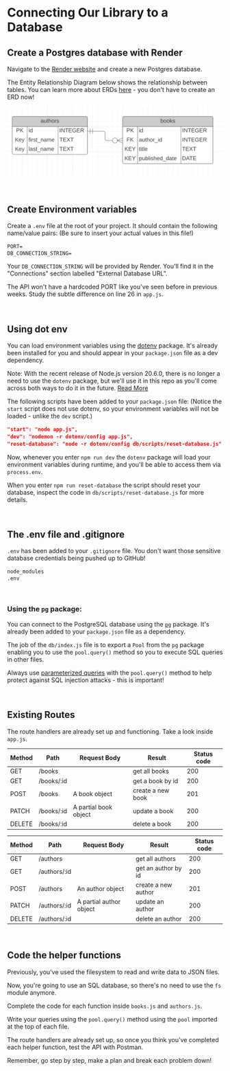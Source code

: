 # Connecting Our Library to a Database

## Create a Postgres database with Render

Navigate to the [Render website](https://render.com/) and create a new Postgres database.

The Entity Relationship Diagram below shows the relationship between tables. You can learn more about ERDs [here](https://www.youtube.com/watch?v=QpdhBUYk7Kk) - you don't have to create an ERD now!

![Entity Relationship Diagram](/readme-assets/erd.png "Entity Relationship Diagram")

<br>

## Create Environment variables

Create a `.env` file at the root of your project. It should contain the following name/value pairs: (Be sure to insert your actual values in this file!)

```
PORT=
DB_CONNECTION_STRING=
```

Your `DB_CONNECTION_STRING` will be provided by Render. You'll find it in the "Connections" section labelled "External Database URL".

The API won't have a hardcoded PORT like you've seen before in previous weeks. Study the subtle difference on line 26 in `app.js`.

<br>

## Using dot env

You can load environment variables using the [dotenv](https://www.npmjs.com/package/dotenv) package. It's already been installed for you and should appear in your `package.json` file as a dev dependency.

Note: With the recent release of Node.js version 20.6.0, there is no longer a need to use the `dotenv` package, but we'll use it in this repo as you'll come across both ways to do it in the future. [Read More](https://dev.to/cjreads665/nodejs-2060-say-goodbye-to-dotenv-2ijl)

The following scripts have been added to your `package.json` file: (Notice the `start` script does not use dotenv, so your environment variables will not be loaded - unlike the `dev` script.)

```json
"start": "node app.js",
"dev": "nodemon -r dotenv/config app.js",
"reset-database": "node -r dotenv/config db/scripts/reset-database.js"
```

Now, whenever you enter `npm run dev` the `dotenv` package will load your environment variables during runtime, and you'll be able to access them via `process.env`.

When you enter `npm run reset-database` the script should reset your database, inspect the code in `db/scripts/reset-database.js` for more details.

<br>

## The .env file and .gitignore

`.env` has been added to your `.gitignore` file. You don't want those sensitive database credentials being pushed up to GitHub!

```
node_modules
.env
```

<br>

### Using the `pg` package:

You can connect to the PostgreSQL database using the [`pg`](<(https://node-postgres.com/).>) package. It's already been added to your `package.json` file as a dependency.

The job of the `db/index.js` file is to export a `Pool` from the `pg` package enabling you to use the `pool.query()` method so you to execute SQL queries in other files.

Always use [parameterized queries](https://node-postgres.com/features/queries) with the `pool.query()` method to help protect against SQL injection attacks - this is important!

<br>

## Existing Routes

The route handlers are already set up and functioning. Take a look inside `app.js`.

| Method | Path       | Request Body          | Result            | Status code |
| ------ | ---------- | --------------------- | ----------------- | ----------- |
| GET    | /books     |                       | get all books     | 200         |
| GET    | /books/:id |                       | get a book by id  | 200         |
| POST   | /books     | A book object         | create a new book | 201         |
| PATCH  | /books/:id | A partial book object | update a book     | 200         |
| DELETE | /books/:id |                       | delete a book     | 200         |

| Method | Path         | Request Body            | Result              | Status code |
| ------ | ------------ | ----------------------- | ------------------- | ----------- |
| GET    | /authors     |                         | get all authors     | 200         |
| GET    | /authors/:id |                         | get an author by id | 200         |
| POST   | /authors     | An author object        | create a new author | 201         |
| PATCH  | /authors/:id | A partial author object | update an author    | 200         |
| DELETE | /authors/:id |                         | delete an author    | 200         |

<br>

## Code the helper functions

Previously, you've used the filesystem to read and write data to JSON files.

Now, you're going to use an SQL database, so there's no need to use the `fs` module anymore.

Complete the code for each function inside `books.js` and `authors.js`.

Write your queries using the `pool.query()` method using the `pool` imported at the top of each file.

The route handlers are already set up, so once you think you've completed each helper function, test the API with Postman.

Remember, go step by step, make a plan and break each problem down!
